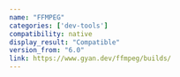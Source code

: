 ```yaml
---
name: "FFMPEG"
categories: ['dev-tools']
compatibility: native
display_result: "Compatible"
version_from: "6.0"
link: https://www.gyan.dev/ffmpeg/builds/
---
```



